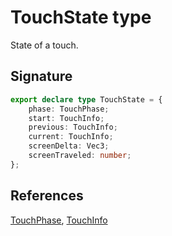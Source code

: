 # TouchState type

State of a touch.

## Signature

```typescript
export declare type TouchState = {
    phase: TouchPhase;
    start: TouchInfo;
    previous: TouchInfo;
    current: TouchInfo;
    screenDelta: Vec3;
    screenTraveled: number;
};
```

## References

[TouchPhase](https://developers.meta.com/horizon-worlds/reference/2.0.0/mobile_gestures_touchphase), [TouchInfo](https://developers.meta.com/horizon-worlds/reference/2.0.0/mobile_gestures_touchinfo)